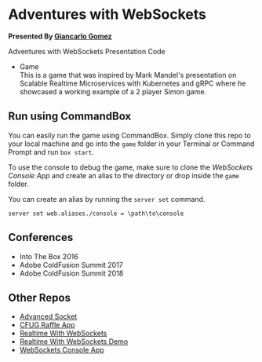 # Adventures with WebSockets
__Presented By [Giancarlo Gomez](https://github.com/GiancarloGomez)__

Adventures with WebSockets Presentation Code

* Game<br />
This is a game that was inspired by Mark Mandel's presentation on Scalable Realtime Microservices with Kubernetes and gRPC where he showcased a working example of a 2 player Simon game.

## Run using CommandBox
You can easily run the game using CommandBox. Simply clone this repo to your local machine
and go into the ``game`` folder in your Terminal or Command Prompt and run ``box start``.

To use the console to debug the game, make sure to clone the _WebSockets Console App_ and
create an alias to the directory or drop inside the ``game`` folder.

You can create an alias by running the ``server set`` command.

```
server set web.aliases./console = \path\to\console
```

## Conferences
* Into The Box 2016
* Adobe ColdFusion Summit 2017
* Adobe ColdFusion Summit 2018

## Other Repos
* [Advanced Socket](https://github.com/GiancarloGomez/AdvancedSocket)
* [CFUG Raffle App](https://github.com/CFUG-SFL/CFUG-2014-06-WS-RAFFLEAPP)
* [Realtime With WebSockets](https://github.com/GiancarloGomez/ColdFusion-Realtime-With-WebSockets)
* [Realtime With WebSockets Demo](https://github.com/GiancarloGomez/ColdFusion-Realtime-With-WebSockets-Demo-Code)
* [WebSockets Console App](https://github.com/GiancarloGomez/ColdFusion-WebSockets-Console)

